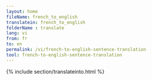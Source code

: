 ```yaml
---
layout: home
fileName: french_to_english
translatein: french_to_english
folderName : translate
lang: vi
from: fr
to: en
permalink: /vi/french-to-english-sentence-translation
tool: french-to-english-sentence-translation
---
```

{% include section/translateinto.html %}